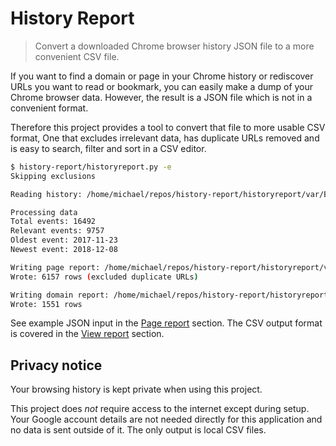 # History Report
> Convert a downloaded Chrome browser history JSON file to a more convenient CSV file.

If you want to find a domain or page in your Chrome history or rediscover URLs you want to read or bookmark, you can easily make a dump of your Chrome browser data. However, the result is a JSON file which is not in a convenient format. 

Therefore this project provides a tool to convert that file to more usable CSV format, One that excludes irrelevant data, has duplicate URLs removed and is easy to search, filter and sort in a CSV editor.

```bash
$ history-report/historyreport.py -e
Skipping exclusions

Reading history: /home/michael/repos/history-report/historyreport/var/BrowserHistory.json

Processing data
Total events: 16492
Relevant events: 9757
Oldest event: 2017-11-23
Newest event: 2018-12-08

Writing page report: /home/michael/repos/history-report/historyreport/var/page_report.csv
Wrote: 6157 rows (excluded duplicate URLs)

Writing domain report: /home/michael/repos/history-report/historyreport/var/domain_report.csv
Wrote: 1551 rows
```

See example JSON input in the [Page report](docs/usage.md#page-report) section. The CSV output format is covered in the [View report](docs/usage.md#view-reports) section.


## Privacy notice

Your browsing history is kept private when using this project. 

This project does *not* require access to the internet except during setup. Your Google account details are not needed directly for this application and no data is sent outside of it. The only output is local CSV files.
